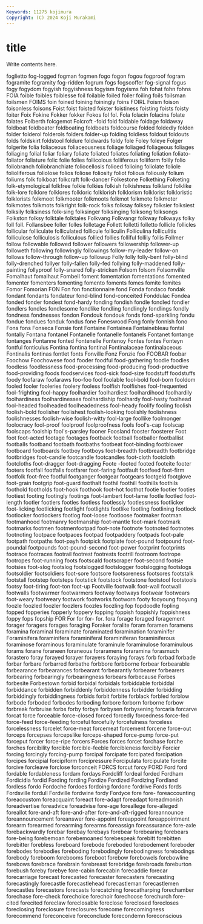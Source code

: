 ```yaml
---
Keywords: 11275 kojimura
Copyright: (C) 2024 Koji Murakami
---
```


# title

Write contents here.



foglietto fog-logged fogman fogmen fogo fogon fogou fogproof fogram
fogramite fogramity fog-ridden fogrum fogs fogscoffer fog-signal fogus fogy fogydom
fogyish fogyishness fogyism fogyisms foh fohat fohn fohns FOIA foible
foibles foiblesse foil foilable foiled foiler foiling foils foilsman foilsmen
FOIMS foin foined foining foiningly foins FOIRL Foism foison foisonless
foisons Foist foist foisted foister foistiness foisting foists foisty foiter
Foix Fokine Fokker fokker Fokos fol fol. Fola folacin folacins
folate folates Folberth folcgemot Folcroft -fold fold foldable foldage foldaway
foldboat foldboater foldboating foldboats foldcourse folded foldedly folden folder folderol
folderols folders folder-up folding foldless foldout foldouts folds foldskirt foldstool
foldure foldwards foldy fole Foley foleye Folger folgerite folia foliaceous
foliaceousness foliage foliaged foliageous foliages foliaging folial foliar foliary foliate
foliated foliates foliating foliation foliato- foliator foliature folic folie folies
foliicolous foliiferous foliiform folily folio foliobranch foliobranchiate foliocellosis folioed folioing
foliolate foliole folioliferous foliolose folios foliose foliosity foliot folious foliously
folium foliums folk folkboat folkcraft folk-dancer Folkestone Folkething Folketing folk-etymological
folkfree folkie folkies folkish folkishness folkland folklike folk-lore folklore folklores
folkloric folklorish folklorism folklorist folkloristic folklorists folkmoot folkmooter folkmoots folkmot
folkmote folkmoter folkmotes folkmots folkright folk-rock folks folksay folksey folksier
folksiest folksily folksiness folk-sing folksinger folksinging folksong folksongs Folkston folksy
folktale folktales Folkvang Folkvangr folkway folkways folky foll foll. Follansbee
foller folles folletage Follett folletti folletto follicle follicles follicular folliculate
folliculated follicule folliculin Folliculina folliculitis folliculose folliculosis folliculous follied follies
folliful follily follis Follmer follow followable followed follower followers followership
follower-up followeth following followingly followings follow-my-leader follow-on follows follow-through follow-up
followup Folly folly folly-bent folly-blind folly-drenched follyer folly-fallen folly-fed follying
folly-maddened folly-painting follyproof folly-snared folly-stricken Folsom folsom Folsomville Fomalhaut fomalhaut
Fombell foment fomentation fomentations fomented fomenter fomenters fomenting fomento foments
fomes fomite fomites Fomor Fomorian FON Fon fon fonctionnaire fond
Fonda fondaco fondak fondant fondants fondateur fond-blind fond-conceited Fonddulac Fondea
fonded fonder fondest fond-hardy fonding fondish fondle fondled fondler fondlers
fondles fondlesome fondlike fondling fondlingly fondlings fondly fondness fondnesses fondon
Fondouk fondouk fonds fond-sparkling fondu fondue fondues fonduk fondus fone
Foneswood Fong fonly fonnish fono Fons fons Fonseca Fonsie font
Fontaine Fontainea Fontainebleau fontal fontally Fontana fontanel Fontanelle fontanelle fontanels
Fontanet fontange fontanges Fontanne fonted Fontenelle Fontenoy Fontes fontes Fonteyn
fontful fonticulus Fontina fontina fontinal Fontinalaceae fontinalaceous Fontinalis fontinas fontlet
fonts Fonville Fonz Fonzie foo FOOBAR foobar Foochow Foochowese food
fooder foodful food-gathering foodie foodies foodless foodlessness food-processing food-producing food-productive
food-providing foods foodservices food-sick food-size foodstuff foodstuffs foody foofaraw foofaraws
foo-foo fool foolable fool-bold fool-born fooldom fooled fooler fooleries foolery
fooless foolfish foolfishes fool-frequented fool-frighting fool-happy foolhardier foolhardiest foolhardihood foolhardily
foolhardiness foolhardinesses foolhardiship foolhardy fool-hasty foolhead fool-headed foolheaded foolheadedness fool-heady
foolify fooling foolish foolish-bold foolisher foolishest foolish-looking foolishly foolishness foolishnesses
foolish-wise foolish-witty fool-large foollike foolmonger foolocracy fool-proof foolproof foolproofness fools
fool's-cap foolscap foolscaps foolship fool's-parsley fooner Foosland fooster foosterer Foot
foot foot-acted footage footages footback football footballer footballist footballs footband
footbath footbaths footbeat foot-binding footblower footboard footboards footboy footboys foot-breadth
footbreadth footbridge footbridges foot-candle footcandle footcandles foot-cloth footcloth footcloths foot-dragger
foot-dragging Foote -footed footed footeite footer footers footfall footfalls footfarer
foot-faring footfault footfeed foot-firm footfolk foot-free footful footganger footgear footgears
footgeld footglove foot-grain footgrip foot-guard foothalt foothil foothill foothills foothils
foothold footholds foot-hook foothook foot-hot foothot footie footier footies footiest
footing footingly footings foot-lambert foot-lame footle footled foot-length footler footlers
footles footless footlessly footlessness footlicker foot-licking footlicking footlight footlights footlike
footling footlining footlock footlocker footlockers footlog foot-loose footloose footmaker footman
footmanhood footmanry footmanship foot-mantle foot-mark footmark footmarks footmen footmenfootpad foot-note
footnote footnoted footnotes footnoting footpace footpaces footpad footpaddery footpads foot-pale
footpath footpaths foot-payh footpick footplate foot-pound footpound foot-poundal footpounds foot-pound-second
foot-power footprint footprints footrace footraces footrail footrest footrests footrill footroom
footrope footropes foot-running foots footscald footscraper foot-second footsie footsies foot-slog
footslog footslogged footslogger footslogging footslogs footsoldier footsoldiers foot-sore footsore footsoreness
footsores footstalk footstall footstep footsteps footstick footstock footstone footstool footstools
footsy foot-tiring foot-ton foot-up Footville footwalk foot-wall footwall footwalls footwarmer
footwarmers footway footways footwear footwears foot-weary footweary footwork footworks footworn
footy fooyoung fooyung foozle foozled foozler foozlers foozles foozling fop
fopdoodle fopling fopped fopperies fopperly foppery fopping foppish foppishly foppishness
foppy fops fopship FOR For for for- for. fora forage
foraged foragement forager foragers forages foraging Foraker foralite foram foramen
foramens foramina foraminal foraminate foraminated foramination foraminifer Foraminifera foraminifera foraminiferal
foraminiferan foraminiferous foraminose foraminous foraminulate foraminule foraminulose foraminulous forams forane
foraneen foraneous foraramens foraramina forasmuch forastero foray forayed forayer forayers
foraying forays forb forbad forbade forbar forbare forbarred forbathe forbbore
forbborne forbear forbearable forbearance forbearances forbearant forbearantly forbearer forbearers forbearing
forbearingly forbearingness forbears forbecause Forbes forbesite Forbestown forbid forbidal forbidals
forbiddable forbiddal forbiddance forbidden forbiddenly forbiddenness forbidder forbidding forbiddingly forbiddingness
forbids forbit forbite forblack forbled forblow forbode forboded forbodes forboding
forbore forborn forborne forbow forbreak forbruise forbs forby forbye forbysen
forbysening forcaria forcarve forcat force forceable force-closed forced forcedly forcedness
force-fed force-feed force-feeding forceful forcefully forcefulness forceless forcelessness forcelet force-meat
forcemeat forcement forcene force-out forceps forcepses forcepslike forceps-shaped force-pump force-put
forceput forcer force-ripe forcers Forces forces forcet forchase forche forches
forcibility forcible forcible-feeble forcibleness forcibly Forcier forcing forcingly forcing-pump forcipal
forcipate forcipated forcipation forcipes forcipial forcipiform forcipressure Forcipulata forcipulate forcite
forcive forcleave forclose forconceit FORCS forcut forcy FORD Ford ford
fordable fordableness fordam fordays Fordcliff fordeal forded Fordham Fordicidia fordid
Fording fording Fordize Fordized Fordizing Fordland fordless fordo Fordoche fordoes
fordoing fordone fordrive Fords fords Fordsville fordull Fordville fordwine fordy
Fordyce fore fore- foreaccounting foreaccustom foreacquaint foreact fore-adapt foreadapt foreadmonish
foreadvertise foreadvice foreadvise fore-age foreallege fore-alleged foreallot fore-and-aft fore-and-after fore-and-aft-rigged
foreannounce foreannouncement foreanswer fore-appoint foreappoint foreappointment forearm forearmed forearming forearms
foreassign foreassurance fore-axle forebackwardly forebar forebay forebays forebear forebearing forebears
fore-being forebemoan forebemoaned forebespeak forebitt forebitten forebitter forebless foreboard forebode
foreboded forebodement foreboder forebodes forebodies foreboding forebodingly forebodingness forebodings forebody
foreboom forebooms foreboot forebow forebowels forebowline forebows forebrace forebrain forebreast
forebridge forebroads foreburton forebush foreby forebye fore-cabin forecabin forecaddie forecar
forecarriage forecast forecasted forecaster forecasters forecasting forecastingly forecastle forecastlehead forecastleman
forecastlemen forecastles forecastors forecasts forecatching forecatharping forechamber forechase fore-check forechoice
forechoir forechoose forechurch fore-cited forecited foreclaw foreclosable foreclose foreclosed forecloses
foreclosing foreclosure foreclosures forecome forecomingness forecommend foreconceive foreconclude forecondemn foreconscious
